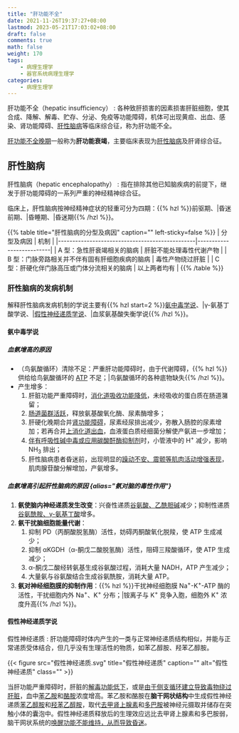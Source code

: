 ```yaml
---
title: "肝功能不全"
date: 2021-11-26T19:37:27+08:00
lastmod: 2023-05-21T17:03:02+08:00
draft: false
comments: true
math: false
weight: 170
tags:
    - 病理生理学
    - 器官系统病理生理学
categories:
    - 病理生理学
---
```


肝功能不全（hepatic insufficiency）
: 各种致肝损害的因素损害肝脏细胞，使其合成、降解、解毒、贮存、分泌、免疫等功能障碍，机体可出现黄疸、出血、感染、肾功能障碍、[肝性脑病](#肝性脑病)等临床综合征，称为肝功能不全。

<ins>肝功能不全晚期</ins>一般称为**肝功能衰竭**，主要临床表现为[肝性脑病](#肝性脑病)及肝肾综合征。

<!--more-->

## 肝性脑病

肝性脑病（hepatic encephalopathy）
: 指在排除其他已知脑疾病的前提下，继发于肝功能障碍的一系列严重的神经精神综合征。

临床上，肝性脑病按神经精神症状的轻重可分为四期：{{% hzl %}}前驱期、|昏迷前期、|昏睡期、|昏迷期{{% /hzl %}}。

{{% table title="肝性脑病的分型及病因" caption="" left-sticky=false %}}
| 分型及病因                                     | 机制                     |
|------------------------------------------------|--------------------------|
| A 型：急性肝衰竭相关的脑病                     | 肝脏不能处理毒性代谢产物 |
| B 型：门脉旁路相关并不伴有固有肝细胞疾病的脑病 | 毒性产物绕过肝脏         |
| C 型：肝硬化伴门脉高压或门体分流相关的脑病     | 以上两者均有             |
{{% /table %}}

### 肝性脑病的发病机制

解释肝性脑病发病机制的学说主要有{{% hzl start=2 %}}[氨中毒学说](#氨中毒学说)、|γ-氨基丁酸学说、|[假性神经递质学说](#假性神经递质学说)、|血浆氨基酸失衡学说{{% /hzl %}}。

#### 氨中毒学说

##### 血氨增高的原因

- （鸟氨酸循环）清除不足：严重肝功能障碍时，由于代谢障碍，{{% hzl %}}供给给鸟氨酸循环的 <ins>ATP</ins> 不足；|鸟氨酸循环的各种底物缺失{{% /hzl %}}。
- 产生增多：
    1. 肝脏功能严重障碍时，<ins>消化道吸收功能降低</ins>，未经吸收的蛋白质在肠道潴留；
    2. <ins>肠道菌群活跃</ins>，释放氨基酸氧化酶、尿素酶增多；
    3. 肝硬化晚期合并<ins>肾功能障碍</ins>，尿素经尿排出减少，弥散入肠腔的尿素增加；若再合并<ins>上消化道出血</ins>，血液蛋白质经细菌分解使产氨进一步增加；
    4. <ins>伴有呼吸性碱中毒或应用碳酸酐酶抑制剂</ins>时，小管液中的 H<sup>+</sup> 减少，影响 NH<sub>3</sub> 排出；
    5. 肝性脑病患者昏迷前，出现明显的<ins>躁动不安、震颤等肌肉活动增强表现</ins>，肌肉腺苷酸分解增加，产氨增多。

##### 血氨增高引起肝性脑病的原因 {alias="氨对脑的毒性作用"}

1. **氨使脑内神经递质发生改变**：兴奋性递质<ins>谷氨酸、乙酰胆碱</ins>减少；抑制性递质<ins>谷氨酰胺、γ-氨基丁酸</ins>增多。
2. **氨干扰脑细胞能量代谢**：
    1. 抑制 PD（丙酮酸脱氢酶）活性，妨碍丙酮酸氧化脱羧，使 ATP 生成减少；
    2. 抑制 αKGDH（α-酮戊二酸脱氢酶）活性，阻碍三羧酸循环，使 ATP 生成减少；
    3. α-酮戊二酸经转氨基生成谷氨酸过程，消耗大量 NADH，ATP 产生减少；
    4. 大量氨与谷氨酸结合生成谷氨酰胺，消耗大量 ATP。
3. **氨对神经细胞膜的抑制作用**：{{% hzl %}}干扰神经细胞膜 Na<sup>+</sup>-K<sup>+</sup>-ATP 酶的活性，干扰细胞内外 Na<sup>+</sup>、K<sup>+</sup> 分布；|铵离子与 K<sup>+</sup> 竞争入胞，细胞外 K<sup>+</sup> 浓度升高{{% /hzl %}}。

#### 假性神经递质学说

假性神经递质
: 肝功能障碍时体内产生的一类与正常神经递质结构相似，并能与正常递质受体结合，但几乎没有生理活性的物质，如苯乙醇胺、羟苯乙醇胺。

{{< figure src="假性神经递质.svg" title="假性神经递质" caption="" alt="假性神经递质" class="" >}}

当肝功能严重障碍时，肝脏的<ins>解毒功能低下</ins>，或是<ins>由于侧支循环建立导致毒物绕过肝脏</ins>，血中<ins>苯乙胺</ins>和<ins>酪胺</ins>浓度增高。苯乙胺和酪胺在**脑干网状结构**中生成假性神经递质<ins>苯乙醇胺</ins>和<ins>羟苯乙醇胺</ins>，取代<ins>去甲肾上腺素</ins>和<ins>多巴胺</ins>被神经元摄取并储存在突触小体的囊泡中。假性神经递质释放后的生理效应远比去甲肾上腺素和多巴胺弱，脑干网状系统的<ins>唤醒功能不能维持，从而导致昏迷</ins>。
